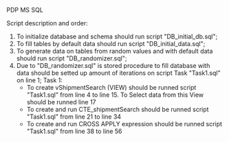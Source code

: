 PDP MS SQL

Script description and order:
1. To initialize database and schema should run script "DB_initial_db.sql";
2. To fill tables by default data should run script "DB_initial_data.sql";
3. To generate data on tables from random values and with default data should run script "DB_randomizer.sql";
4. Due to "DB_randomizer.sql" is stored procedure to fill database with data should be setted up amount of iterations on script Task "Task1.sql" on line 1;
   Task 1:
   - To create vShipmentSearch (VIEW) should be runned script "Task1.sql" from line 4 to line 15. To Select data from this View should be runned line 17
   - To create and run CTE_shipmentSearch should be runned script "Task1.sql" from line 21 to line 34
   - To create and run CROSS APPLY expression should be runned script "Task1.sql" from line 38 to line 56

